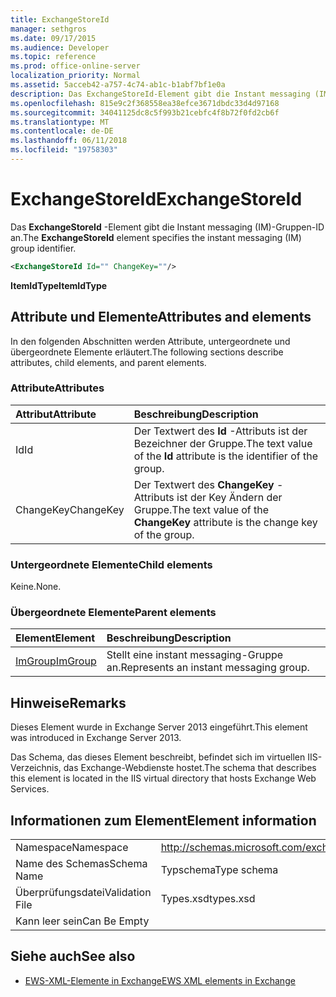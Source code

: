 ```yaml
---
title: ExchangeStoreId
manager: sethgros
ms.date: 09/17/2015
ms.audience: Developer
ms.topic: reference
ms.prod: office-online-server
localization_priority: Normal
ms.assetid: 5acceb42-a757-4c74-ab1c-b1abf7bf1e0a
description: Das ExchangeStoreId-Element gibt die Instant messaging (IM)-Gruppen-ID an.
ms.openlocfilehash: 815e9c2f368558ea38efce3671dbdc33d4d97168
ms.sourcegitcommit: 34041125dc8c5f993b21cebfc4f8b72f0fd2cb6f
ms.translationtype: MT
ms.contentlocale: de-DE
ms.lasthandoff: 06/11/2018
ms.locfileid: "19758303"
---
```

# <a name="exchangestoreid"></a><span data-ttu-id="28425-103">ExchangeStoreId</span><span class="sxs-lookup"><span data-stu-id="28425-103">ExchangeStoreId</span></span>

<span data-ttu-id="28425-104">Das **ExchangeStoreId** -Element gibt die Instant messaging (IM)-Gruppen-ID an.</span><span class="sxs-lookup"><span data-stu-id="28425-104">The **ExchangeStoreId** element specifies the instant messaging (IM) group identifier.</span></span> 
  
```XML
<ExchangeStoreId Id="" ChangeKey=""/>
```

 <span data-ttu-id="28425-105">**ItemIdType**</span><span class="sxs-lookup"><span data-stu-id="28425-105">**ItemIdType**</span></span>
## <a name="attributes-and-elements"></a><span data-ttu-id="28425-106">Attribute und Elemente</span><span class="sxs-lookup"><span data-stu-id="28425-106">Attributes and elements</span></span>

<span data-ttu-id="28425-107">In den folgenden Abschnitten werden Attribute, untergeordnete und übergeordnete Elemente erläutert.</span><span class="sxs-lookup"><span data-stu-id="28425-107">The following sections describe attributes, child elements, and parent elements.</span></span>
  
### <a name="attributes"></a><span data-ttu-id="28425-108">Attribute</span><span class="sxs-lookup"><span data-stu-id="28425-108">Attributes</span></span>

|<span data-ttu-id="28425-109">**Attribut**</span><span class="sxs-lookup"><span data-stu-id="28425-109">**Attribute**</span></span>|<span data-ttu-id="28425-110">**Beschreibung**</span><span class="sxs-lookup"><span data-stu-id="28425-110">**Description**</span></span>|
|:-----|:-----|
|<span data-ttu-id="28425-111">Id</span><span class="sxs-lookup"><span data-stu-id="28425-111">Id</span></span>  <br/> |<span data-ttu-id="28425-112">Der Textwert des **Id** -Attributs ist der Bezeichner der Gruppe.</span><span class="sxs-lookup"><span data-stu-id="28425-112">The text value of the **Id** attribute is the identifier of the group.</span></span>  <br/> |
|<span data-ttu-id="28425-113">ChangeKey</span><span class="sxs-lookup"><span data-stu-id="28425-113">ChangeKey</span></span>  <br/> |<span data-ttu-id="28425-114">Der Textwert des **ChangeKey** -Attributs ist der Key Ändern der Gruppe.</span><span class="sxs-lookup"><span data-stu-id="28425-114">The text value of the **ChangeKey** attribute is the change key of the group.</span></span>  <br/> |
   
### <a name="child-elements"></a><span data-ttu-id="28425-115">Untergeordnete Elemente</span><span class="sxs-lookup"><span data-stu-id="28425-115">Child elements</span></span>

<span data-ttu-id="28425-116">Keine.</span><span class="sxs-lookup"><span data-stu-id="28425-116">None.</span></span>
  
### <a name="parent-elements"></a><span data-ttu-id="28425-117">Übergeordnete Elemente</span><span class="sxs-lookup"><span data-stu-id="28425-117">Parent elements</span></span>

|<span data-ttu-id="28425-118">**Element**</span><span class="sxs-lookup"><span data-stu-id="28425-118">**Element**</span></span>|<span data-ttu-id="28425-119">**Beschreibung**</span><span class="sxs-lookup"><span data-stu-id="28425-119">**Description**</span></span>|
|:-----|:-----|
|[<span data-ttu-id="28425-120">ImGroup</span><span class="sxs-lookup"><span data-stu-id="28425-120">ImGroup</span></span>](imgroup.md) <br/> |<span data-ttu-id="28425-121">Stellt eine instant messaging-Gruppe an.</span><span class="sxs-lookup"><span data-stu-id="28425-121">Represents an instant messaging group.</span></span>  <br/> |
   
## <a name="remarks"></a><span data-ttu-id="28425-122">Hinweise</span><span class="sxs-lookup"><span data-stu-id="28425-122">Remarks</span></span>

<span data-ttu-id="28425-123">Dieses Element wurde in Exchange Server 2013 eingeführt.</span><span class="sxs-lookup"><span data-stu-id="28425-123">This element was introduced in Exchange Server 2013.</span></span>
  
<span data-ttu-id="28425-124">Das Schema, das dieses Element beschreibt, befindet sich im virtuellen IIS-Verzeichnis, das Exchange-Webdienste hostet.</span><span class="sxs-lookup"><span data-stu-id="28425-124">The schema that describes this element is located in the IIS virtual directory that hosts Exchange Web Services.</span></span>
  
## <a name="element-information"></a><span data-ttu-id="28425-125">Informationen zum Element</span><span class="sxs-lookup"><span data-stu-id="28425-125">Element information</span></span>

|||
|:-----|:-----|
|<span data-ttu-id="28425-126">Namespace</span><span class="sxs-lookup"><span data-stu-id="28425-126">Namespace</span></span>  <br/> |http://schemas.microsoft.com/exchange/services/2006/types  <br/> |
|<span data-ttu-id="28425-127">Name des Schemas</span><span class="sxs-lookup"><span data-stu-id="28425-127">Schema Name</span></span>  <br/> |<span data-ttu-id="28425-128">Typschema</span><span class="sxs-lookup"><span data-stu-id="28425-128">Type schema</span></span>  <br/> |
|<span data-ttu-id="28425-129">Überprüfungsdatei</span><span class="sxs-lookup"><span data-stu-id="28425-129">Validation File</span></span>  <br/> |<span data-ttu-id="28425-130">Types.xsd</span><span class="sxs-lookup"><span data-stu-id="28425-130">types.xsd</span></span>  <br/> |
|<span data-ttu-id="28425-131">Kann leer sein</span><span class="sxs-lookup"><span data-stu-id="28425-131">Can Be Empty</span></span>  <br/> ||
   
## <a name="see-also"></a><span data-ttu-id="28425-132">Siehe auch</span><span class="sxs-lookup"><span data-stu-id="28425-132">See also</span></span>



- [<span data-ttu-id="28425-133">EWS-XML-Elemente in Exchange</span><span class="sxs-lookup"><span data-stu-id="28425-133">EWS XML elements in Exchange</span></span>](ews-xml-elements-in-exchange.md)

